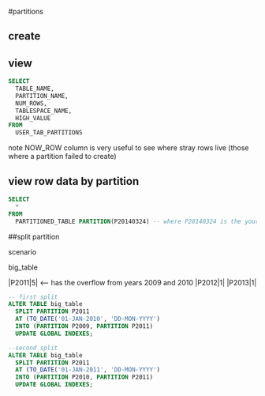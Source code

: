 #partitions

## create

## view
```sql
SELECT
  TABLE_NAME,
  PARTITION_NAME,
  NUM_ROWS,
  TABLESPACE_NAME,
  HIGH_VALUE
FROM
  USER_TAB_PARTITIONS
```

note NOW_ROW column is very useful to see where stray rows live (those where a partition failed to create)

## view row data by partition

```sql
SELECT
  *
FROM 
  PARTITIONED_TABLE PARTITION(P20140324) -- where P20140324 is the your partition naming scheme
```

##split partition

scenario

big_table

|P2011|5| <-- has the overflow from years 2009 and 2010
|P2012|1|
|P2013|1|

```sql
-- first split
ALTER TABLE big_table
  SPLIT PARTITION P2011
  AT (TO_DATE('01-JAN-2010', 'DD-MON-YYYY')
  INTO (PARTITION P2009, PARTITION P2011)
  UPDATE GLOBAL INDEXES;

--second split
ALTER TABLE big_table
  SPLIT PARTITION P2011
  AT (TO_DATE('01-JAN-2011', 'DD-MON-YYYY')
  INTO (PARTITION P2010, PARTITION P2011)
  UPDATE GLOBAL INDEXES;
```

